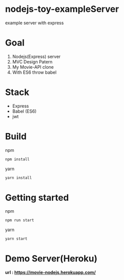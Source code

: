 # nodejs-toy-exampleServer
example server with express

# Goal
1. Nodejs(Express) server
2. MVC Design Patern
3. My Movie-API clone
4. With ES6 throw babel

# Stack
- Express
- Babel (ES6)
- jwt

# Build
npm
```bash
npm install
```
yarn
```bash
yarn install
```

# Getting started
npm
```bash
npm run start
```
yarn
```yarn
yarn start
```

# Demo Server(Heroku)
#### url : https://movie-nodejs.herokuapp.com/